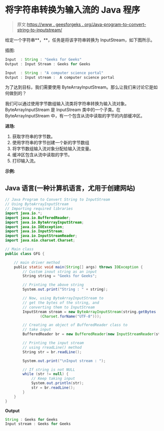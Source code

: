 # 将字符串转换为输入流的 Java 程序

> 原文:[https://www . geesforgeks . org/Java-program-to-convert-string-to-inputstream/](https://www.geeksforgeeks.org/java-program-to-convert-string-to-inputstream/)

给定一个字符串**，**，任务是将该字符串转换为 InputStream，如下图所示。

插图:

```java
Input  : String : "Geeks for Geeks"
Output : Input Stream : Geeks for Geeks 
```

```java
Input  : String : "A computer science portal"
Output : Input stream :  A computer science portal 
```

为了达到目标，我们需要使用 ByteArrayInputStream。那么让我们来讨论它是如何做到的？

我们可以通过使用字节数组输入流类将字符串转换为输入流对象。ByteArrayInputStream 是 InputStream 类中的一个子类。在 ByteArrayInputStream 中，有一个包含从流中读取的字节的内部缓冲区。

**进场:**

1.  获取字符串的字节数。
2.  使用字符串的字节创建一个新的字节数组
3.  将字节数组输入流对象分配给输入流变量。
4.  缓冲区包含从流中读取的字节。
5.  打印输入流。

**示例:**

## Java 语言(一种计算机语言，尤用于创建网站)

```java
// Java Program to Convert String to InputStream
// Using ByteArrayInputStream
// Importing required libraries
import java.io.*;
import java.io.BufferedReader;
import java.io.ByteArrayInputStream;
import java.io.IOException;
import java.io.InputStream;
import java.io.InputStreamReader;
import java.nio.charset.Charset;

// Main class
public class GFG {

    // main driver method
    public static void main(String[] args) throws IOException {
        // Custom inout string as an input
        String string = "Geeks for Geeks";

        // Printing the above string
        System.out.print("String : " + string);

        // Now, using ByteArrayInputStream to
        // get the bytes of the string, and
        // converting them to InputStream
        InputStream stream = new ByteArrayInputStream(string.getBytes
                (Charset.forName("UTF-8")));

        // Creating an object of BufferedReader class to
        // take input
        BufferedReader br = new BufferedReader(new InputStreamReader(stream));

        // Printing the input stream
        // using rreadLine() method
        String str = br.readLine();

        System.out.print("\nInput stream : ");

        // If string is not NULL
        while (str != null) {
            // Keep taking input
            System.out.println(str);
            str = br.readLine();
        }
    }
}
```

**Output**

```java
String : Geeks for Geeks
Input stream : Geeks for Geeks
```